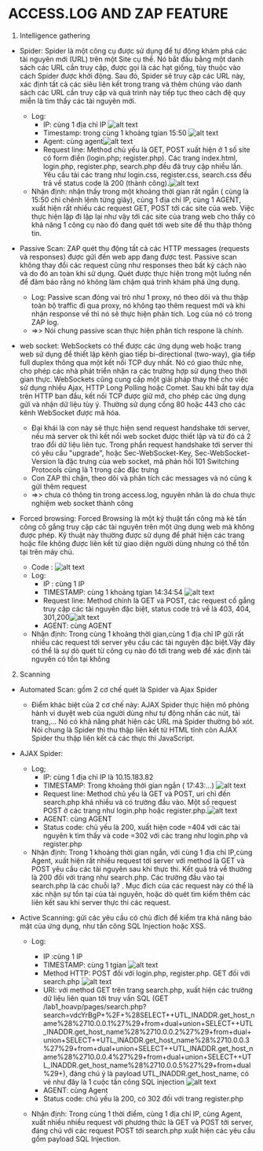 # ACCESS.LOG AND ZAP FEATURE

1. Intelligence gathering 
- Spider: Spider là một công cụ được sử dụng để tự động khám phá các tài nguyên mới (URL) trên một Site cụ thể. Nó bắt đầu bằng một danh sách các URL cần truy cập, được gọi là các hạt giống, tùy thuộc vào cách Spider được khởi động. Sau đó, Spider sẽ truy cập các URL này, xác định tất cả các siêu liên kết trong trang và thêm chúng vào danh sách các URL cần truy cập và quá trình này tiếp tục theo cách đệ quy miễn là tìm thấy các tài nguyên mới.
    + Log: 
        + IP: cùng 1 địa chỉ IP ![alt text](image-30.png)
        + Timestamp: trong cùng 1 khoảng tgian 15:50
        ![alt text](image-31.png)
        + Agent: cùng agent![alt text](image-32.png)
        + Request line: Method chủ yếu là GET, POST xuất hiện ở 1 số site có form điền (login.php; register.php). Các trang index.html, login.php, register.php, search.php đều đã truy cập nhiều lần. Yêu cầu tải các trang như login.css, register.css, search.css đều trả về status code là 200 (thành công).![alt text](image-33.png)
    -  Nhận định: nhận thấy trong một khoảng thời gian rất ngắn ( cùng là 15:50 chỉ chênh lệnh từng giây), cùng 1 địa chỉ IP, cùng 1 AGENT, xuất hiện rất nhiều các request GET, POST tới các site của web. Việc thực hiện lặp đi lặp lại như vậy tới các site của trang web cho thấy có khả năng 1 công cụ nào đó đang quét tới web site để thu thập thông tin. 

    
- Passive Scan: ZAP quét thụ động tất cả các HTTP messages (requests và responses) được gửi đến web app đang được test. Passive scan không thay đổi các request cũng như responses theo bất kỳ cách nào và do đó an toàn khi sử dụng. Quét được thực hiện trong một luồng nền để đảm bảo rằng nó không làm chậm quá trình khám phá ứng dụng.

    + Log: Passive scan đóng vai trò như 1 proxy, nó  theo dõi và thu thập toàn bộ traffic đi qua proxy, nó không tạo thêm request mới và khi nhận response về thì nó sẽ thực hiện phân tích. Log của nó có trong ZAP log. 
    + =>> Nói chung passive scan thực hiện phân tích respone là chính. 

- web socket: WebSockets có thể được các ứng dụng web hoặc trang web sử dụng để thiết lập kênh giao tiếp bi-directional (two-way), gia tiếp full duplex thông qua một kết nối TCP duy nhất. Nó có giao thức nhẹ, cho phép các nhà phát triển nhận ra các trường hợp sử dụng theo thời gian thực. WebSockets cũng cung cấp một giải pháp thay thế cho việc sử dụng nhiều Ajax, HTTP Long Polling hoặc Comet. Sau khi bắt tay dựa trên HTTP ban đầu, kết nối TCP được giữ mở, cho phép các ứng dụng gửi và nhận dữ liệu tùy ý. Thường sử dụng cổng 80 hoặc 443 cho các kênh WebSocket được mã hóa.
    + Đại khái là con này sẽ thực hiện send request handshake tới server, nếu mà server ok thì kết nối web socket được thiết lập và từ đó cả 2 trao đổi dữ liệu liên tục. Trong phần request handshake tới server thì có yêu cầu "upgrade", hoặc Sec-WebSocket-Key, Sec-WebSocket-Version là đặc trưng của web socket, mã phản hồi 101 Switching Protocols cũng là 1 trong các đặc trưng
    +  Con ZAP thì chặn, theo dõi và phân tích các messages và nó cũng k gửi thêm request 
    + =>> chưa có thông tin trong access.log, nguyên nhân là do chưa thực nghiệm web socket thành công

- Forced browsing: Forced Browsing là một kỹ thuật tấn công mà kẻ tấn công cố gắng truy cập các tài nguyên trên một ứng dụng web mà không được phép. Kỹ thuật này thường được sử dụng để phát hiện các trang hoặc file không được liên kết từ giao diện người dùng nhưng có thể tồn tại trên máy chủ. 
    + Code : ![alt text](image-20.png)
    + Log: 
        + IP : cùng 1 IP
        + TIMESTAMP: cùng 1 khoảng tgian 14:34:54 
        ![alt text](image-34.png)
        + Request line: Method chính là GET và POST, các request cố gắng truy cập các tài nguyên đặc biệt, status code trả về là 403, 404, 301,200![alt text](image-35.png)
        + AGENT: cùng AGENT
    + Nhận định: Trong cùng 1 khoảng thời gian,cùng 1 địa chỉ IP gửi rất nhiều các request tới server yêu cầu các tài nguyên đặc biệt.Vậy đây có thể là sự dò quét từ công cụ nào đó tới trang web để xác định tài nguyên có tồn tại không 

2. Scanning
- Automated Scan: gồm 2 cơ chế quét là Spider và Ajax Spider
    + Điểm khác biệt của 2 cơ chế này: AJAX Spider thực hiện mô phỏng hành vi duyệt web của người dùng như tự động nhấn các nút, tải trang,... Nó có khả năng phát hiện các URL mà Spider thường bỏ xót. Nói chung là Spider thì thu thập liên kết từ HTML tĩnh còn AJAX Spider thu thập liên kết cả các thực thi JavaScript.
- AJAX Spider: 
    + Log; 
        + IP: cùng 1 địa chỉ IP là 10.15.183.82
        + TIMESTAMP: Trong khoảng thời gian ngắn ( 17:43:...)
        ![alt text](image-37.png)
        + Request line: Method chủ yếu là GET và POST, uri chỉ đến search.php khá nhiều và có trường đầu vào. Một số request POST ở các trang như login.php hoặc register.php.![alt text](image-36.png)
        + AGENT: cùng AGENT
        + Status code: chủ yếu là 200, xuất hiện code =404 với các tài nguyên k tìm thấy và code =302 với các trang như login.php và register.php
    + Nhận định: Trong 1 khoảng thời gian ngắn, với cùng 1 địa chỉ IP,cùng Agent, xuất hiện rất nhiều request tới server với method là GET và POST yêu cầu các tài nguyên sau khi thực thi. Kết quả trả về thường là 200 đối với trang như search.php. Các trường đầu vào tại search.php là các chuỗi lạ? . Mục đích của các request này có thể là xác nhận sự tồn tại của tài nguyên, hoặc dò quét tìm kiếm thêm các liên kết sau khi server thực thi các request.

- Active Scanning: gửi các yêu cầu có chủ đích để kiểm tra khả năng bảo mật của ứng dụng, như tấn công SQL Injection hoặc XSS.
    + Log: 
    
        + IP :cùng 1 IP
        + TIMESTAMP: cùng 1 tgian
        ![alt text](image-38.png)
        + Method HTTP: POST đối với login.php, register.php. GET đối với search.php
        ![alt text](image-39.png)
        + URI: với method GET trên trang search.php, xuất hiện các trường dữ liệu liên quan tới truy vấn SQL (GET /lab1_hoavp/pages/search.php?search=vdcYrBgP+%2F+%28SELECT++UTL_INADDR.get_host_name%28%2710.0.0.1%27%29+from+dual+union+SELECT++UTL_INADDR.get_host_name%28%2710.0.0.2%27%29+from+dual+union+SELECT++UTL_INADDR.get_host_name%28%2710.0.0.3%27%29+from+dual+union+SELECT++UTL_INADDR.get_host_name%28%2710.0.0.4%27%29+from+dual+union+SELECT++UTL_INADDR.get_host_name%28%2710.0.0.5%27%29+from+dual%29+), đáng chú ý là payload UTL_INADDR.get_host_name, có vẻ như đây là 1 cuộc tấn công SQL injection
        ![alt text](image-41.png)
        + AGENT: cùng Agent
        + Status code: chủ yếu là 200, có 302 đối với trang register.php
    + Nhận định: Trong cùng 1 thời điểm, cùng 1 địa chỉ IP, cùng Agent, xuất nhiều nhiều request với phương thức là GET và POST tới server, đáng chú với các request POST tới search.php xuất hiện các yêu cầu gồm payload SQL Injection. 